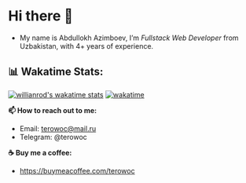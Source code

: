 # Hi there 👋

- My name is Abdullokh Azimboev, I’m _Fullstack Web Developer_ from Uzbakistan, with 4+ years of experience.

## 📊 Wakatime Stats:
[![willianrod's wakatime stats](https://github-readme-stats.vercel.app/api/wakatime?username=terowoc&theme=github_dark&layout=compact)](https://wakatime.com/@terowoc)
[![wakatime](https://wakatime.com/badge/user/51883c2d-4470-4154-99cf-2ea91c739b97.svg)](https://wakatime.com/@51883c2d-4470-4154-99cf-2ea91c739b97)

**📫 How to reach out to me:**

- Email: terowoc@mail.ru
- Telegram: @terowoc

**☕️ Buy me a coffee:**

- https://buymeacoffee.com/terowoc
